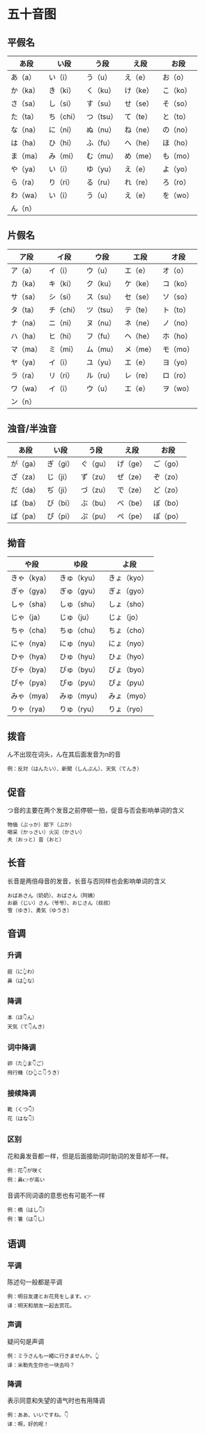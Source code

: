 # 五十音图

## 平假名

| あ段 | い段 | う段 | え段 | お段 |
| ---- | ---- | ---- | ---- | ---- |
| あ（a） | い（i） | う（u） | え（e） | お（o） |
| か（ka） | き（ki） | く（ku） | け（ke） | こ（ko） |
| さ（sa） | し（si） | す（su） | せ（se） | そ（so） |
| た（ta） | ち（chi） | つ（tsu） | て（te） | と（to） |
| な（na） | に（ni） | ぬ（nu） | ね（ne） | の（no） |
| は（ha） | ひ（hi） | ふ（fu） | へ（he） | ほ（ho） |
| ま（ma） | み（mi） | む（mu） | め（me） | も（mo） |
| や（ya） | い（i） | ゆ（yu） | え（e） | よ（yo） |
| ら（ra） | り（ri） |る（ru） | れ（re） | ろ（ro） |
| わ（wa） | い（i） | う（u） | え（e） | を（wo） |
| ん（n） | | | | |

## 片假名

| ア段 | イ段 | ウ段 | エ段 | オ段 |
| ---- | ---- | ---- | ---- | ---- |
| ア（a） | イ（i） | ウ（u） | エ（e） | オ（o） |
| カ（ka） | キ（ki） | ク（ku） | ケ（ke） | コ（ko） |
| サ（sa） | シ（si） | ス（su） | セ（se） | ソ（so） |
| タ（ta） | チ（chi） | ツ（tsu） | テ（te） | ト（to） |
| ナ（na） | ニ（ni） | ヌ（nu） | ネ（ne） | ノ（no） |
| ハ（ha） | ヒ（hi） | フ（fu） | ヘ（he） | ホ（ho） |
| マ（ma） | ミ（mi） | ム（mu） | メ（me） | モ（mo） |
| ヤ（ya） | イ（i） | ユ（yu） | エ（e） | ヨ（yo） |
| ラ（ra） | リ（ri） | ル（ru） | レ（re） | ロ（ro） |
| ワ（wa） | イ（i） | ウ（u） | エ（e） | ヲ（wo） |
| ン（n） | | | | |

## 浊音/半浊音

| あ段 | い段 | う段 | え段 | お段 |
| ---- | ---- | ---- | ---- | ---- |
| が（ga） | ぎ（gi） | ぐ（gu） | げ（ge） | ご（go） |
| ざ（za） | じ（ji） | ず（zu） | ぜ（ze） | ぞ（zo） |
| だ（da） | ぢ（ji） | づ（zu） | で（ze） | ど（zo） |
| ば（ba） | び（bi） | ぶ（bu） | べ（be） | ぼ（bo） |
| ぱ（pa） | ぴ（pi） | ぷ（pu） | ぺ（pe） | ぽ（po） |

## 拗音

| や段 | ゆ段 | よ段 |
| ---- | ---- | ---- |
| きゃ（kya） | きゅ（kyu） | きょ（kyo） |
| ぎゃ（gya） | ぎゅ（gyu） | ぎょ（gyo） |
| しゃ（sha） | しゅ（shu） | しょ（sho） |
| じゃ（ja） | じゅ（ju） | じょ（jo） |
| ちゃ（cha） | ちゅ（chu） | ちょ（cho） |
| にゃ（nya） | にゅ（nyu） | にょ（nyo） |
| ひゃ（hya） | ひゅ（hyu） | ひょ（hyo） |
| びゃ（bya） | びゅ（byu） | びょ（byo） |
| ぴゃ（pya） | ぴゅ（pyu） | ぴょ（pyu） |
| みゃ（mya） | みゅ（myu） | みょ（myo） |
| りゃ（rya） | りゅ（ryu） | りょ（ryo） |

## 拨音

ん不出现在词头，ん在其后面发音为n的音

```
例：反対（はんたい）、新聞（しんぶん）、天気（てんき）
```

## 促音

つ音的主要在两个发音之前停顿一拍，促音与否会影响单词的含义

```
物価（ぶっか）部下（ぶか）
喝采（かっさい）火災（かさい）
夫（おっと）音（おと）
```

## 长音

长音是两倍母音的发音，长音与否同样也会影响单词的含义

```
おばあさん（奶奶）、おばさん（阿姨）
お爺（じい）さん（爷爷）、おじさん（叔叔）
雪（ゆき）、勇気（ゆうき）
```

## 音调

### 升调

```
庭（に👆わ）
鼻（は👆な）
```

### 降调

```
本（ほ👇ん）
天気（て👇んき）
```

### 词中降调

```
卵（た👆ま👇ご）
飛行機（ひ👆こ👇うき）
```

### 接续降调

```
靴（くつ👇）
花（はな👇）
```

### 区别

花和鼻发音都一样，但是后面接助词时助词的发音却不一样。

```
例：花👇が咲く
例：鼻👉が高い
```

音调不同词语的意思也有可能不一样

```
例：橋（はし👇）
例：箸（は👇し）
```

## 语调

### 平调

陈述句一般都是平调

```
例：明日友達とお花見をします。👉
译：明天和朋友一起去赏花。
```

### 声调

疑问句是声调

```
例：ミラさんも一緒に行きませんか。👆
译：米勒先生你也一块去吗？
```

### 降调

表示同意和失望的语气时也有用降调

```
例：ああ、いいですね。👇
译：啊，好的呢！
```